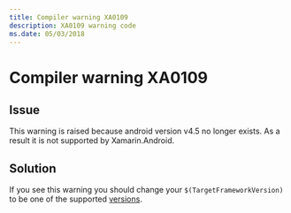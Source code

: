 ```yaml
---
title: Compiler warning XA0109
description: XA0109 warning code
ms.date: 05/03/2018
---
```

# Compiler warning XA0109

## Issue

This warning is raised because android version v4.5 no longer exists. As a result it
is not supported by Xamarin.Android.

## Solution

If you see this warning you should change your `$(TargetFrameworkVersion)` to be one of the
supported [versions][versions].

[versions]: https://docs.microsoft.com/xamarin/android/app-fundamentals/android-api-levels#android-versions